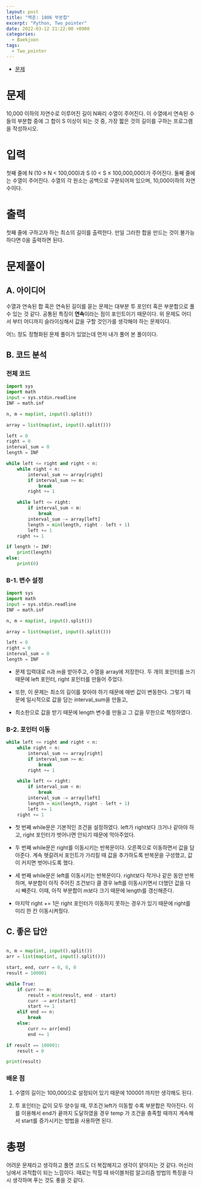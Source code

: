 ```yaml
---
layout: post
title: "백준: 1806 부분합"
excerpt: "Python, Two_pointer"
date: 2022-03-12 21:22:00 +0900
categories:
  - Baekjoon
tags:
  - Two_pointer
---
```


- [문제](#문제)

# 문제

10,000 이하의 자연수로 이루어진 길이 N짜리 수열이 주어진다. 이 수열에서 연속된 수들의 부분합 중에 그 합이 S 이상이 되는 것 중, 가장 짧은 것의 길이를 구하는 프로그램을 작성하시오.

# 입력

첫째 줄에 N (10 ≤ N < 100,000)과 S (0 < S ≤ 100,000,000)가 주어진다. 둘째 줄에는 수열이 주어진다. 수열의 각 원소는 공백으로 구분되어져 있으며, 10,000이하의 자연수이다.

# 출력

첫째 줄에 구하고자 하는 최소의 길이를 출력한다. 만일 그러한 합을 만드는 것이 불가능하다면 0을 출력하면 된다.

# 문제풀이

## A. 아이디어

수열과 연속된 합 혹은 연속된 길이를 묻는 문제는 대부분 투 포인터 혹은 부분합으로 풀 수 있는 것 같다. 공통된 특징이 **연속**이라는 점이 포인트이기 때문이다. 위 문제도 어디서 부터 어디까지 슬라이싱해서 값을 구할 것인가를 생각해야 하는 문제이다.

어느 정도 정형화된 문제 풀이가 있었는데 먼저 내가 풀어 본 풀이이다.

## B. 코드 분석

### 전체 코드

```python
import sys
import math
input = sys.stdin.readline
INF = math.inf

n, m = map(int, input().split())

array = list(map(int, input().split()))

left = 0
right = 0
interval_sum = 0
length = INF

while left <= right and right < n:
    while right < n:
        interval_sum += array[right]
        if interval_sum >= m:
            break
        right += 1

    while left <= right:
        if interval_sum < m:
            break
        interval_sum -= array[left]
        length = min(length, right - left + 1)
        left += 1
    right += 1

if length != INF:
    print(length)
else:
    print(0)
```

### B-1. 변수 설정

```python
import sys
import math
input = sys.stdin.readline
INF = math.inf

n, m = map(int, input().split())

array = list(map(int, input().split()))

left = 0
right = 0
interval_sum = 0
length = INF
```
* 문제 입력대로 n과 m을 받아주고, 수열을 array에 저장한다. 두 개의 포인터를 쓰기 때문에 left 포인터, right 포인터를 만들어 주었다.

* 또한, 이 문제는 최소의 길이를 찾아야 하기 때문에 매번 값이 변동한다. 그렇기 때문에 일시적으로 값을 담는 interval_sum을 만들고, 

* 최소한으로 값을 받기 때문에 length 변수를 만들고 그 값을 무한으로 책정하였다.

### B-2. 포인터 이동

```python
while left <= right and right < n:
    while right < n:
        interval_sum += array[right]
        if interval_sum >= m:
            break
        right += 1

    while left <= right:
        if interval_sum < m:
            break
        interval_sum -= array[left]
        length = min(length, right - left + 1)
        left += 1
    right += 1
```

* 첫 번째 while문은 기본적인 조건을 설정하였다. left가 right보다 크거나 같아야 하고, right 포인터가 벗어나면 안되기 때문에 막아주었다.

* 두 번째 while문은 right를 이동시키는 반복문이다. 오른쪽으로 이동하면서 값을 담아준다. 계속 헷갈려서 포인트가 가리킬 때 값을 추가하도록 반복문을 구성했고, 값이 커지면 벗어나도록 했다.

* 세 번째 while문은 left를 이동시키는 반복문이다. right보다 작거나 같은 동안 반복하며, 부분합이 아직 주어진 조건보다 클 경우 left를 이동시키면서 더했던 값을 다시 빼준다. 이때, 아직 부분합이 m보다 크기 때문에 length를 갱신해준다.

* 마지막 right += 1은 right 포인터가 이동하지 못하는 경우가 있기 때문에 right를 미리 한 칸 이동시켜줬다.

## C. 좋은 답안

```python

n, m = map(int, input().split())
arr = list(map(int, input().split()))

start, end, curr = 0, 0, 0
result = 100001

while True:
    if curr >= m:
        result = min(result, end - start)
        curr -= arr[start]
        start += 1
    elif end == n:
        break
    else:
        curr += arr[end]
        end += 1

if result == 100001:
    result = 0

print(result)
```

### 배운 점

1. 수열의 길이는 100,000으로 설정되어 있기 때문에 100001 까지만 생각해도 된다.

2. 투 포인터는 값이 모두 양수일 때, 무조건 left가 이동할 수록 부분합은 작아진다. 이를 이용해서 end가 끝까지 도달하였을 경우 temp 가 조건을 충족할 때까지 계속해서 start를 증가시키는 방법을 사용하면 된다.

# 총평

어려운 문제라고 생각하고 풀면 코드도 더 복잡해지고 생각이 얕아지는 것 같다. 머신러닝에서 과적합이 되는 느낌이다. 때로는 막힐 때 바이블처럼 알고리즘 방법의 특징을 다시 생각하며 푸는 것도 좋을 것 같다.